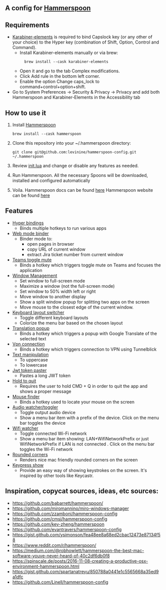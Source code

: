 ## A config for [Hammerspoon](https://github.com/Hammerspoon/hammerspoon)

## Requirements

- [Karabiner-elements](https://karabiner-elements.pqrs.org/) is required to bind Capslock key (or any other of your choice) to the Hyper key 
  (combination of Shift, Option, Control and Command).
  - Install Karabiner-elements manually or via brew:
    ```
      brew install --cask karabiner-elements
    ```
  - Open it and go to the tab Complex modifications.
  - Click Add rule in the bottom left corner.
  - Enable the option Change caps_lock to command+control+option+shift.
- Go to System Preferences -> Security & Privacy -> Privacy and add both Hammerspoon and Karabiner-Elements in the Accessibility tab

## How to use it

1. Install [Hammerspoon](http://www.hammerspoon.org/)
    ```   
    brew install --cask hammerspoon
    ```
2. Clone this repository into your ~/.hammerspoon directory:
   
       git clone git@github.com:levinine/hammerspoon-config.git ~/.hammerspoon

3. Review [init.lua](./init.lua) and change or disable any features as needed.

4. Run Hammerspoon. All the necessary Spoons will be downloaded, installed and configured automatically

5. Voila. 
   Hammerspoon docs can be found [here](https://www.hammerspoon.org/docs/index.html) 
   Hammerspoon website can be found [here](https://www.hammerspoon.org/)

## Features
* [Hyper bindings](./hyper-bindings.lua)
  * Binds multiple hotkeys to run various apps
* [Web mode binder](./web-mode-binder.lua)
  * Binder mode to:
    * open pages in browser
    * copy URL of current window
    * extract Jira ticket number from current window
* [Teams toggle mute](./teams-toggle-mute.lua)
  * Binds a hotkey which triggers toggle mute on Teams and focuses the application
* [Window Management](./window-management.lua)
  * Set window to full-screen mode
  * Maximize a window (not the full-screen mode)
  * Set window to 50% width left or right
  * Move window to another display
  * Show a split window popup for splitting two apps on the screen
  * Move mouse to the closest edge of the current window.
* [Keyboard layout switcher](./keyboard-layout-switcher.lua)
  * Toggle different keyboard layouts
  * Colorize the menu bar based on the chosen layout
* [Translation popup](./translation-popup.lua)
  * Binds a hotkey which triggers a popup with Google Translate of the selected text
* [Vpn connection](./vpn.lua)
  * Binds a hotkey which triggers connection to VPN using Tunnelblick
* [Text manipulation](./text-manipulation.lua)
  * To uppercase
  * To lowercase
* [Jwt token paster](./jwt-token.lua)
  * Pastes a long JWT token
* [Hold to quit](./hold-to-quit.lua)
  * Requires the user to hold CMD + Q in order to quit the app and shows a proper message
* [Mouse finder](./mouse-finder.lua)
  * Binds a hotkey used to locate your mouse on the screen
* [Audio watcher/toggler](./audio-watcher.lua)
   * Toggle output audio device
   * Show a menu bar item with a prefix of the device. Click on the menu bar toggles the device
* [Wifi watcher](./wifi-watcher.lua)
   * Toggle connected Wi-Fi network
   * Show a menu bar item showing: LAN+WifiNetworkPrefix or just WifiNetworkPrefix if LAN is not connected . Click on the menu bar toggles the 
     Wi-Fi network
* [Rounded corners](./rounded-corners.lua)
   * Renders nice mac friendly rounded corners on the screen
* [Keypress show](./keypress-show.lua)
  * Provide an easy way of showing keystrokes on the screen. It's inspired by other tools like Keycastr.

## Inspiration, copycat sources, ideas, etc sources:
- https://github.com/babarrett/hammerspoon/
- https://github.com/miromannino/miro-windows-manager
- https://github.com/zzamboni/hammerspoon-config
- https://github.com/cmsj/hammerspoon-config
- https://github.com/kev-zheng/hammerspoon
- https://github.com/evantravers/hammerspoon-config
- https://gist.github.com/ysimonson/fea48ee8a68ed2cbac12473e87134f58
- https://www.reddit.com/r/hammerspoon/
- https://medium.com/@robhowlett/hammerspoon-the-best-mac-software-youve-never-heard-of-40c2df6db0f8
- https://spinscale.de/posts/2016-11-08-creating-a-productive-osx-environment-hammerspoon.html
- https://gist.github.com/spartanatreyu/850788a0441e1c5565668a35ed9a1dfc
- https://github.com/Linell/hammerspoon-config
